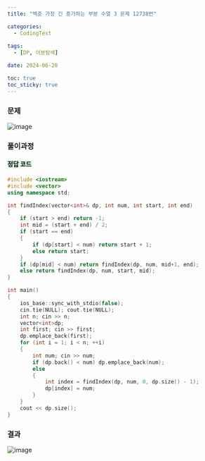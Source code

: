```yaml
---
title: "백준 가장 긴 증가하는 부분 수열 3 문제 12738번"

categories:
  - CodingTest
 
tags:
  - [DP, 이분탐색]

date: 2024-06-20

toc: true
toc_sticky: true
---
```


### 문제

![image](https://github.com/chodott/chodott.github.io/assets/89974193/c562d7c9-99dd-4c96-8519-5142b0ee91c7)


### 풀이과정 


  

#### <mark style = "background-color : #dcffe4">정답 코드 </mark>
```c++
#include <iostream>
#include <vector>
using namespace std;

int findIndex(vector<int>& dp, int num, int start, int end)
{
	if (start > end) return -1;
	int mid = (start + end) / 2;
	if (start == end)
	{
		if (dp[start] < num) return start + 1;
		else return start;
	}
	if (dp[mid] < num) return findIndex(dp, num, mid+1, end);
	else return findIndex(dp, num, start, mid);
}

int main()
{
	ios_base::sync_with_stdio(false);
	cin.tie(NULL); cout.tie(NULL);
	int n; cin >> n;
	vector<int>dp;
	int first; cin >> first;
	dp.emplace_back(first);
	for (int i = 1; i < n; ++i)
	{
		int num; cin >> num;
		if (dp.back() < num) dp.emplace_back(num);
		else
		{
			int index = findIndex(dp, num, 0, dp.size() - 1);
			dp[index] = num;
		}
	}
	cout << dp.size();
}
```

### 결과
![image](https://github.com/chodott/chodott.github.io/assets/89974193/bdfc0d40-1023-46cf-a6dd-a95d521d76fe)
